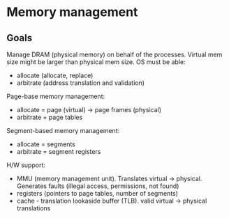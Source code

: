 # Memory management

## Goals

Manage DRAM (physical memory) on behalf of the processes. Virtual mem size might be larger than physical mem size.
OS must be able:
- allocate (allocate, replace)
- arbitrate (address translation and validation)

Page-base memory management:
- allocate = page (virtual) -> page frames (physical)
- arbitrate = page tables

Segment-based memory management:
- allocate = segments
- arbitrate = segment registers

H/W support:
- MMU (memory management unit). Translates virtual -> physical. Generates faults (illegal access, permissions, not found)
- registers (pointers to page tables, number of segments)
- cache - translation lookaside buffer (TLB). valid virtual -> physical translations
